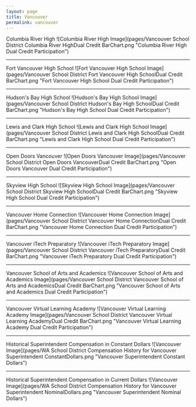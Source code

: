 ```yaml
---
layout: page
title: Vancouver
permalink: vancouver
---
```



Columbia River High
![Columbia River High Image](pages/Vancouver School District Columbia River HighDual Credit BarChart.png "Columbia River High Dual Credit Participation")

___

Fort Vancouver High School
![Fort Vancouver High School Image](pages/Vancouver School District Fort Vancouver High SchoolDual Credit BarChart.png "Fort Vancouver High School Dual Credit Participation")

___

Hudson's Bay High School
![Hudson's Bay High School Image](pages/Vancouver School District Hudson's Bay High SchoolDual Credit BarChart.png "Hudson's Bay High School Dual Credit Participation")

___

Lewis and Clark High School
![Lewis and Clark High School Image](pages/Vancouver School District Lewis and Clark High SchoolDual Credit BarChart.png "Lewis and Clark High School Dual Credit Participation")

___

Open Doors Vancouver
![Open Doors Vancouver Image](pages/Vancouver School District Open Doors VancouverDual Credit BarChart.png "Open Doors Vancouver Dual Credit Participation")

___

Skyview High School
![Skyview High School Image](pages/Vancouver School District Skyview High SchoolDual Credit BarChart.png "Skyview High School Dual Credit Participation")

___

Vancouver Home Connection
![Vancouver Home Connection Image](pages/Vancouver School District Vancouver Home ConnectionDual Credit BarChart.png "Vancouver Home Connection Dual Credit Participation")

___

Vancouver iTech Preparatory
![Vancouver iTech Preparatory Image](pages/Vancouver School District Vancouver iTech PreparatoryDual Credit BarChart.png "Vancouver iTech Preparatory Dual Credit Participation")

___

Vancouver School of Arts and Academics
![Vancouver School of Arts and Academics Image](pages/Vancouver School District Vancouver School of Arts and AcademicsDual Credit BarChart.png "Vancouver School of Arts and Academics Dual Credit Participation")

___

Vancouver Virtual Learning Academy
![Vancouver Virtual Learning Academy Image](pages/Vancouver School District Vancouver Virtual Learning AcademyDual Credit BarChart.png "Vancouver Virtual Learning Academy Dual Credit Participation")

___

Historical Superintendent Compensation in Constant Dollars
![Vancouver Image](pages/WA School District Compensation History for Vancouver Superintendent ConstantDollars.png "Vancouver Superintendent Constant Dollars")

___

Historical Superintendent Compensation in Current Dollars
![Vancouver Image](pages/WA School District Compensation History for Vancouver Superintendent NominalDollars.png "Vancouver Superintendent Nominal Dollars")